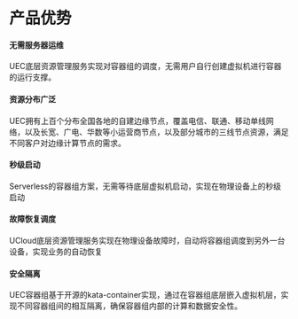 # 产品优势

#### 无需服务器运维

UEC底层资源管理服务实现对容器组的调度，无需用户自行创建虚拟机进行容器的运行支撑。

#### 资源分布广泛

UEC拥有上百个分布全国各地的自建边缘节点，覆盖电信、联通、移动单线网络，以及长宽、广电、华数等小运营商节点，以及部分城市的三线节点资源，满足不同客户对边缘计算节点的需求。

#### 秒级启动

Serverless的容器组方案，无需等待底层虚拟机启动，实现在物理设备上的秒级启动

#### 故障恢复调度

UCloud底层资源管理服务实现在物理设备故障时，自动将容器组调度到另外一台设备，实现业务的自动恢复

#### 安全隔离

UEC容器组基于开源的kata-container实现，通过在容器组底层嵌入虚拟机层，实现不同容器组间的相互隔离，确保容器组内部的计算和数据安全性。



